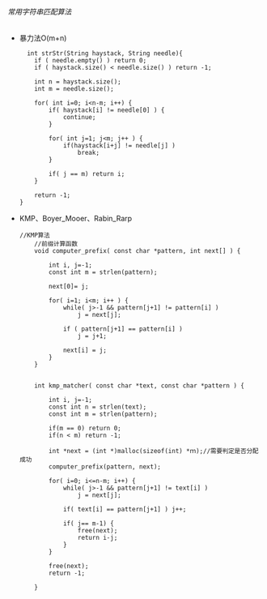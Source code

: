 ###### 常用字符串匹配算法
* 暴力法O(m+n)

        int strStr(String haystack, String needle){
          if ( needle.empty() ) return 0;
          if ( haystack.size() < needle.size() ) return -1;

          int n = haystack.size();
          int m = needle.size();

          for( int i=0; i<n-m; i++) {
              if( haystack[i] != needle[0] ) {
                  continue;
              }

              for( int j=1; j<m; j++ ) {
                  if(haystack[i+j] != needle[j] )
                      break;    
              }

              if( j == m) return i;
          } 

          return -1;
      }

* KMP、Boyer_Mooer、Rabin_Rarp

      //KMP算法
          //前缀计算函数
          void computer_prefix( const char *pattern, int next[] ) {

              int i, j=-1;
              const int m = strlen(pattern);

              next[0]= j;

              for( i=1; i<m; i++ ) {
                  while( j>-1 && pattern[j+1] != pattern[i] )
                      j = next[j];

                  if ( pattern[j+1] == pattern[i] )
                      j = j+1;

                  next[i] = j;
              }
          } 


          int kmp_matcher( const char *text, const char *pattern ) {

              int i, j=-1;
              const int n = strlen(text);
              const int m = strlen(pattern);

              if(m == 0) return 0;
              if(n < m) return -1;

              int *next = (int *)malloc(sizeof(int) *ｍ);//需要判定是否分配成功
              computer_prefix(pattern, next);

              for( i=0; i<=n-m; i++) {
                  while( j>-1 && pattern[j+1] != text[i] )
                      j = next[j];

                  if( text[i] == pattern[j+1] ) j++;

                  if( j== m-1) {
                      free(next);
                      return i-j;
                  }
              }

              free(next);
              return -1;

          }

